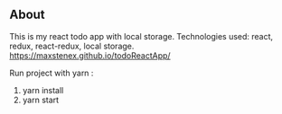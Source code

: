 ## About

This is my react todo app with local storage.
Technologies used: react, redux, react-redux, local storage.
https://maxstenex.github.io/todoReactApp/

Run project with yarn :

1. yarn install
2. yarn start
